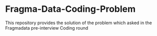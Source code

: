 # Fragma-Data-Coding-Problem
This repository provides the solution of the problem which asked in the Fragmadata pre-interview Coding round

